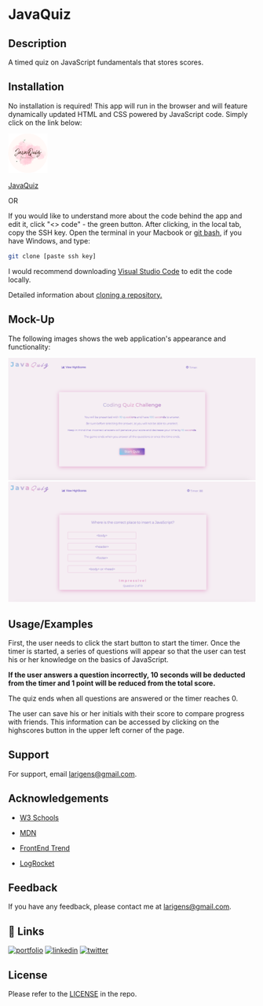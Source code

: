 
# JavaQuiz

## Description

A timed quiz on JavaScript fundamentals that stores scores.

## Installation

No installation is required! This app will run in the browser and will feature dynamically updated HTML and CSS powered by JavaScript code. Simply click on the link below:

<img src="./assets/favicon/apple-touch-icon.png" alt="logo" width="80px" height="80px">

[JavaQuiz](https://larigens.github.io/javaquiz/)
    
OR

If you would like to understand more about the code behind the app and edit it, click "<> code" - the green button. After clicking, in the local tab, copy the SSH key. Open the terminal in your Macbook or [git bash](https://git-scm.com/downloads), if you have Windows, and type:

```bash
git clone [paste ssh key]
```

I would recommend downloading [Visual Studio Code](https://code.visualstudio.com/download) to edit the code locally. 

Detailed information about [cloning a repository.](https://docs.github.com/en/repositories/creating-and-managing-repositories/cloning-a-repository)

## Mock-Up

The following images shows the web application's appearance and functionality:

![App Screenshot](./assets/images/screenshot.png)
![App Screenshot](./assets/images/screenshot2.png)

## Usage/Examples

First, the user needs to click the start button to start the timer. Once the timer is started, a series of questions will appear so that the user can test his or her knowledge on the basics of JavaScript.

**If the user answers a question incorrectly, 10 seconds will be deducted from the timer and 1 point will be reduced from the total score.**

The quiz ends when all questions are answered or the timer reaches 0.

The user can save his or her initials with their score to compare progress with friends. This information can be accessed by clicking on the highscores button in the upper left corner of the page.

## Support

For support, email larigens@gmail.com.

## Acknowledgements

- [W3 Schools](https://www.w3schools.com)

- [MDN](https://developer.mozilla.org/en-US/)

- [FrontEnd Trend](https://linktr.ee/frontend_trend)
  
- [LogRocket](https://blog.logrocket.com/storing-retrieving-javascript-objects-localstorage/)

## Feedback

If you have any feedback, please contact me at larigens@gmail.com.

## 🔗 Links
[![portfolio](https://img.shields.io/badge/my_portfolio-000?style=for-the-badge&logo=ko-fi&logoColor=white)](https://larigens.github.io/lari-gui/)
[![linkedin](https://img.shields.io/badge/linkedin-0A66C2?style=for-the-badge&logo=linkedin&logoColor=white)](https://www.linkedin.com/in/lari-gui/)
[![twitter](https://img.shields.io/badge/twitter-1DA1F2?style=for-the-badge&logo=twitter&logoColor=white)](https://twitter.com/coffeebr_eak)

## License

Please refer to the [LICENSE](https://choosealicense.com/licenses/mit/) in the repo.
